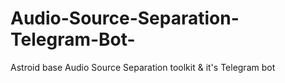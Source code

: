 # Audio-Source-Separation-Telegram-Bot-
Astroid base Audio Source Separation toolkit &amp; it's Telegram bot 
